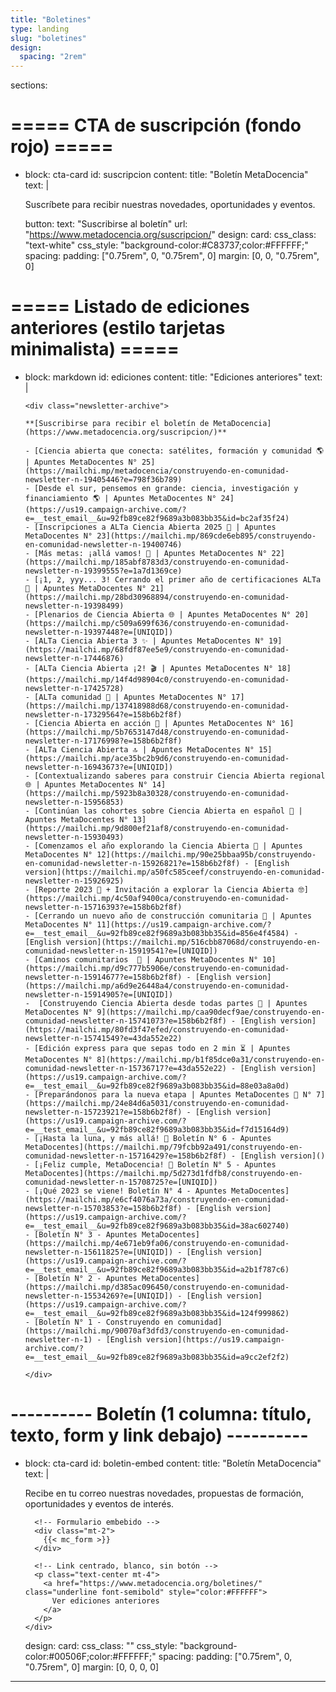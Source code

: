 ```yaml
---
title: "Boletines"
type: landing
slug: "boletines"
design:
  spacing: "2rem"
---
```


sections:

  # ===== CTA de suscripción (fondo rojo) =====
  - block: cta-card
    id: suscripcion
    content:
      title: "Boletín MetaDocencia"
      text: |
        <p class="text-white text-lg leading-relaxed mb-2">
          Suscríbete para recibir nuestras novedades, oportunidades y eventos.
        </p>
      button:
        text: "Suscribirse al boletín"
        url: "https://www.metadocencia.org/suscripcion/"
    design:
      card:
        css_class: "text-white"
        css_style: "background-color:#C83737;color:#FFFFFF;"
      spacing:
        padding: ["0.75rem", 0, "0.75rem", 0]
        margin: [0, 0, "0.75rem", 0]

  # ===== Listado de ediciones anteriores (estilo tarjetas minimalista) =====
  - block: markdown
    id: ediciones
    content:
      title: "Ediciones anteriores"
      text: |
        <style>
          /* Estilos locales para la lista tipo tarjetas */
          .newsletter-archive { max-width: 56rem; margin-left:auto; margin-right:auto; }
          .newsletter-archive ul { list-style:none; padding:0; margin:0; display:grid; gap:0.75rem; }
          .newsletter-archive li {
            background:#fff; border:1px solid rgba(17,24,39,.08); border-radius:12px;
            padding:.9rem 1rem; box-shadow:0 1px 2px rgba(17,24,39,.04);
          }
          .dark .newsletter-archive li {
            background:#0b0f19; border-color:rgba(255,255,255,.12);
          }
          .newsletter-archive a { text-underline-offset:2px; }
          .newsletter-archive a:hover { text-decoration:underline; }
        </style>

        <div class="newsletter-archive">
        
        **[Suscribirse para recibir el boletín de MetaDocencia](https://www.metadocencia.org/suscripcion/)**

        - [Ciencia abierta que conecta: satélites, formación y comunidad 🌎 | Apuntes MetaDocentes N° 25](https://mailchi.mp/metadocencia/construyendo-en-comunidad-newsletter-n-19405446?e=798f36b789)
        - [Desde el sur, pensemos en grande: ciencia, investigación y financiamiento 🌎 | Apuntes MetaDocentes N° 24](https://us19.campaign-archive.com/?e=__test_email__&u=92fb89ce82f9689a3b083bb35&id=bc2af35f24)
        - [Inscripciones a ALTa Ciencia Abierta 2025 🧭 | Apuntes MetaDocentes N° 23](https://mailchi.mp/869cde6eb895/construyendo-en-comunidad-newsletter-n-19400746)
        - [Más metas: ¡allá vamos! 🎇 | Apuntes MetaDocentes N° 22](https://mailchi.mp/185abf8783d3/construyendo-en-comunidad-newsletter-n-19399555?e=1a7d1369ce)
        - [¡1, 2, yyy... 3! Cerrando el primer año de certificaciones ALTa 🏅 | Apuntes MetaDocentes N° 21](https://mailchi.mp/28bd30968894/construyendo-en-comunidad-newsletter-n-19398499)
        - [Plenarios de Ciencia Abierta 🌐 | Apuntes MetaDocentes N° 20](https://mailchi.mp/c509a699f636/construyendo-en-comunidad-newsletter-n-19397448?e=[UNIQID])
        - [ALTa Ciencia Abierta 3 ✨ | Apuntes MetaDocentes N° 19](https://mailchi.mp/68fdf87ee5e9/construyendo-en-comunidad-newsletter-n-17446876)
        - [ALTa Ciencia Abierta ¡2! 🎬 | Apuntes MetaDocentes N° 18](https://mailchi.mp/14f4d98904c0/construyendo-en-comunidad-newsletter-n-17425728)
        - [ALTa comunidad 🤗 | Apuntes MetaDocentes N° 17](https://mailchi.mp/137418988d68/construyendo-en-comunidad-newsletter-n-17329564?e=158b6b2f8f)
        - [Ciencia Abierta en acción 🌠 | Apuntes MetaDocentes N° 16](https://mailchi.mp/5b7653147d48/construyendo-en-comunidad-newsletter-n-17176998?e=158b6b2f8f)
        - [ALTa Ciencia Abierta 🔝 | Apuntes MetaDocentes N° 15](https://mailchi.mp/ace35bc2b9d6/construyendo-en-comunidad-newsletter-n-16943673?e=[UNIQID])
        - [Contextualizando saberes para construir Ciencia Abierta regional 🌐 | Apuntes MetaDocentes N° 14](https://mailchi.mp/5923b8a30328/construyendo-en-comunidad-newsletter-n-15956853)
        - [Continúan las cohortes sobre Ciencia Abierta en español 🚀 | Apuntes MetaDocentes N° 13](https://mailchi.mp/9d800ef21af8/construyendo-en-comunidad-newsletter-n-15930493)
        - [Comenzamos el año explorando la Ciencia Abierta 🌟 | Apuntes MetaDocentes N° 12](https://mailchi.mp/90e25bbaa95b/construyendo-en-comunidad-newsletter-n-15926821?e=158b6b2f8f) - [English version](https://mailchi.mp/a50fc585ceef/construyendo-en-comunidad-newsletter-n-15926925)
        - [Reporte 2023 🤩 + Invitación a explorar la Ciencia Abierta 🤓](https://mailchi.mp/4c50af9400ca/construyendo-en-comunidad-newsletter-n-15716393?e=158b6b2f8f)
        - [Cerrando un nuevo año de construcción comunitaria 🙌 | Apuntes MetaDocentes N° 11](https://us19.campaign-archive.com/?e=__test_email__&u=92fb89ce82f9689a3b083bb35&id=856e4f4584) - [English version](https://mailchi.mp/516cbb87068d/construyendo-en-comunidad-newsletter-n-15919541?e=[UNIQID])
        - [Caminos comunitarios  🐝 | Apuntes MetaDocentes N° 10](https://mailchi.mp/d9c777b5906e/construyendo-en-comunidad-newsletter-n-15914677?e=158b6b2f8f) - [English version](https://mailchi.mp/a6d9e26448a4/construyendo-en-comunidad-newsletter-n-15914905?e=[UNIQID])
        -  [Construyendo Ciencia Abierta desde todas partes 🌟 | Apuntes MetaDocentes N° 9](https://mailchi.mp/caa90decf9ae/construyendo-en-comunidad-newsletter-n-15741073?e=158b6b2f8f) - [English version](https://mailchi.mp/80fd3f47efed/construyendo-en-comunidad-newsletter-n-15741549?e=43da552e22)
        - [Edición express para que sepas todo en 2 min ⏳ | Apuntes MetaDocentes N° 8](https://mailchi.mp/b1f85dce0a31/construyendo-en-comunidad-newsletter-n-15736717?e=43da552e22) - [English version](https://us19.campaign-archive.com/?e=__test_email__&u=92fb89ce82f9689a3b083bb35&id=88e03a8a0d)
        - [Preparándonos para la nueva etapa | Apuntes MetaDocentes 🙋 N° 7](https://mailchi.mp/24e84d6a5031/construyendo-en-comunidad-newsletter-n-15723921?e=158b6b2f8f) - [English version](https://us19.campaign-archive.com/?e=__test_email__&u=92fb89ce82f9689a3b083bb35&id=f7d15164d9)
        - [¡Hasta la luna, y más allá! 🚀 Boletín N° 6 - Apuntes MetaDocentes](https://mailchi.mp/79fcbb92a491/construyendo-en-comunidad-newsletter-n-15716429?e=158b6b2f8f) - [English version]()
        - [¡Feliz cumple, MetaDocencia! 🎂 Boletín N° 5 - Apuntes MetaDocentes](https://mailchi.mp/5d273d1fdfb8/construyendo-en-comunidad-newsletter-n-15708725?e=[UNIQID])
        - [¡Qué 2023 se viene! Boletín N° 4 - Apuntes MetaDocentes](https://mailchi.mp/e6cf4076a73a/construyendo-en-comunidad-newsletter-n-15703853?e=158b6b2f8f) - [English version](https://us19.campaign-archive.com/?e=__test_email__&u=92fb89ce82f9689a3b083bb35&id=38ac602740)
        - [Boletín N° 3 - Apuntes MetaDocentes](https://mailchi.mp/4e671eb9fa06/construyendo-en-comunidad-newsletter-n-15611825?e=[UNIQID]) - [English version](https://us19.campaign-archive.com/?e=__test_email__&u=92fb89ce82f9689a3b083bb35&id=a2b1f787c6)
        - [Boletín N° 2 - Apuntes MetaDocentes](https://mailchi.mp/d385ac096450/construyendo-en-comunidad-newsletter-n-15534269?e=[UNIQID]) - [English version](https://us19.campaign-archive.com/?e=__test_email__&u=92fb89ce82f9689a3b083bb35&id=124f999862)
        - [Boletín N° 1 - Construyendo en comunidad](https://mailchi.mp/90070af3dfd3/construyendo-en-comunidad-newsletter-n-1) - [English version](https://us19.campaign-archive.com/?e=__test_email__&u=92fb89ce82f9689a3b083bb35&id=a9cc2ef2f2)

        </div>
    
  # ---------- Boletín (1 columna: título, texto, form y link debajo) ----------
  - block: cta-card
    id: boletin-embed
    content:
      title: "Boletín MetaDocencia"
      text: |
        <div class="mx-auto max-w-3xl text-white">
          <p class="text-lg leading-relaxed mb-4">
            Recibe en tu correo nuestras novedades, propuestas de formación, oportunidades y eventos de interés.
          </p>

          <!-- Formulario embebido -->
          <div class="mt-2">
            {{< mc_form >}}
          </div>

          <!-- Link centrado, blanco, sin botón -->
          <p class="text-center mt-4">
            <a href="https://www.metadocencia.org/boletines/" class="underline font-semibold" style="color:#FFFFFF">
              Ver ediciones anteriores
            </a>
          </p>
        </div>
    design:
      card:
        css_class: ""
        css_style: "background-color:#00506F;color:#FFFFFF;"
      spacing:
        padding: ["0.75rem", 0, "0.75rem", 0]
        margin: [0, 0, 0, 0]

---
